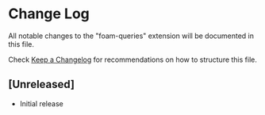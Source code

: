 # Change Log

All notable changes to the "foam-queries" extension will be documented in this file.

Check [Keep a Changelog](http://keepachangelog.com/) for recommendations on how to structure this file.

## [Unreleased]

- Initial release